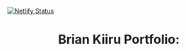
[![Netlify Status](https://api.netlify.com/api/v1/badges/cd998188-5568-46f3-a0e9-25a66de2f780/deploy-status)](https://app.netlify.com/sites/brian-kiiru-portifolio/deploys)

<h1 align="center">
  Brian Kiiru Portfolio:
</h1>

